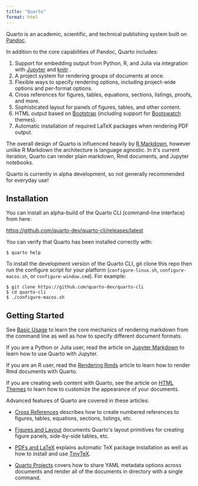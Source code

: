 ```yaml
---
title: "Quarto"
format: html
---
```


Quarto is an academic, scientific, and technical publishing system built on [Pandoc](https://pandoc.org).

In addition to the core capabilities of Pandoc, Quarto includes:

1.  Support for embedding output from Python, R, and Julia via integration with [Jupyter](https://jupyter.org/) and [knitr](https://yihui.org/knitr/) .
2.  A project system for rendering groups of documents at once.
3.  Flexible ways to specify rendering options, including project-wide options and per-format options.
4.  Cross references for figures, tables, equations, sections, listings, proofs, and more.
5.  Sophisticated layout for panels of figures, tables, and other content.
6.  HTML output based on [Bootstrap](https://getbootstrap.com/) (including support for [Bootswatch](https://bootswatch.com/) themes).
7.  Automatic installation of required LaTeX packages when rendering PDF output.

The overall design of Quarto is influenced heavily by [R Markdown](https://rmarkdown.rstudio.com/), however unlike R Markdown the architecture is language agnostic. In it's current iteration, Quarto can render plain markdown, Rmd documents, and Jupyter notebooks.

Quarto is currently in alpha development, so not generally recommended for everyday use!

## Installation

You can install an alpha-build of the Quarto CLI (command-line interface) from here:

<https://github.com/quarto-dev/quarto-cli/releases/latest>

You can verify that Quarto has been installed correctly with:

``` {.bash}
$ quarto help
```

To install the development version of the Quarto CLI, git clone this repo then run the configure script for your platform (`configure-linux.sh`, `configure-macos.sh`, or `configure-window.cmd`). For example:

``` {.bash}
$ git clone https://github.com/quarto-dev/quarto-cli
$ cd quarto-cli
$ ./configure-macos.sh
```

## Getting Started

See [Basic Usage](basic-usage.html) to learn the core mechanics of rendering markdown from the command line as well as how to specify different document formats.

If you are a Python or Julia user, read the article on [Jupyter Markdown](jupyter-markdown.html) to learn how to use Quarto with Jupyter.

If you are an R user, read the [Rendering Rmds](rendering-rmds.html) article to learn how to render Rmd documents with Quarto.

If you are creating web content with Quarto, see the article on [HTML Themes](html-themes.html) to learn how to customize the appearance of your documents.

Advanced features of Quarto are covered in these articles:

-   [Cross References](cross-references.html) describes how to create numbered references to figures, tables, equations, sections, listings, etc.

-   [Figures and Layout](figures-and-layout.html) documents Quarto's layout primitives for creating figure panels, side-by-side tables, etc.

-   [PDFs and LaTeX](pdfs-and-latex.html) explains automatic TeX package installation as well as how to install and use [TinyTeX](https://yihui.org/tinytex/).

-   [Quarto Projects](quarto-projects.html) covers how to share YAML metadata options across documents and render all of the documents in directory with a single command.
